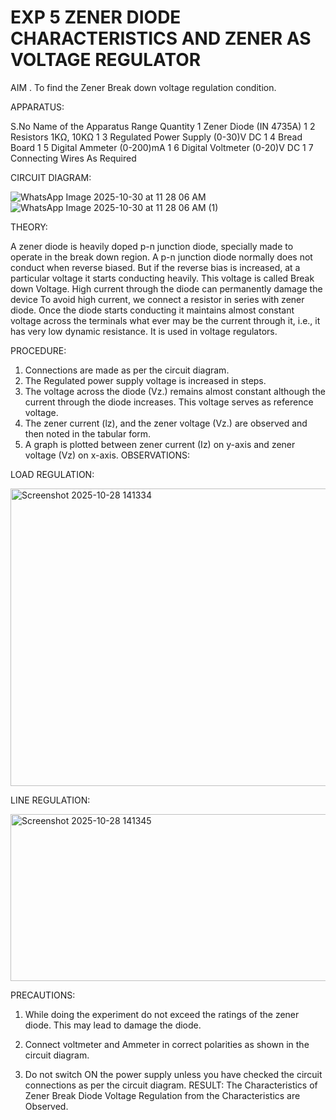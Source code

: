 # EXP 5 ZENER DIODE CHARACTERISTICS AND ZENER AS VOLTAGE REGULATOR

AIM
. To find the Zener Break down voltage regulation condition.

APPARATUS:

S.No	Name of the Apparatus	Range	Quantity
1	Zener Diode (IN 4735A)		1
2	Resistors	1KΩ, 10KΩ	1
3	Regulated Power Supply	(0-30)V DC	1
4	Bread Board		1
5	Digital Ammeter	(0-200)mA	1
6	Digital Voltmeter	(0-20)V DC	1
7	Connecting Wires	As Required	

CIRCUIT DIAGRAM:

![WhatsApp Image 2025-10-30 at 11 28 06 AM](https://github.com/user-attachments/assets/325ab3c2-9872-4a8f-baff-b847bae5066d)
![WhatsApp Image 2025-10-30 at 11 28 06 AM (1)](https://github.com/user-attachments/assets/aba82a4a-f8d4-4d0d-980d-fce10bd0d708)

THEORY:
	
A zener diode is heavily doped p-n junction diode, specially made to operate in the break down region. A p-n junction diode normally does not conduct when reverse biased. But if the reverse bias is increased, at a particular voltage it starts conducting heavily. This voltage is called Break down Voltage. High current through the diode can permanently damage the device To avoid high current, we connect a resistor in series with zener diode. Once the diode starts conducting it maintains almost constant voltage across the terminals what ever may be the current through it, i.e., it has very low dynamic resistance. It is used in voltage regulators.

PROCEDURE:

1. Connections are made as per the circuit diagram.
2. The Regulated power supply voltage is increased in steps.
3. The voltage across the diode (Vz.) remains almost constant although the current through the diode increases. This voltage serves as reference voltage.
4. The zener current (lz), and the zener voltage (Vz.) are observed and then noted in the tabular form.
4. A graph is plotted between zener current (Iz) on y-axis and zener voltage (Vz) on x-axis.
OBSERVATIONS:

LOAD REGULATION:

<img width="940" height="476" alt="Screenshot 2025-10-28 141334" src="https://github.com/user-attachments/assets/9f909448-a663-458a-9058-bc8970473f44" />

LINE REGULATION:

<img width="851" height="267" alt="Screenshot 2025-10-28 141345" src="https://github.com/user-attachments/assets/9192ef4f-53ed-4457-99de-8c5f856a5b55" />

PRECAUTIONS:

1. While doing the experiment do not exceed the ratings of the zener diode. This may lead to damage the diode.
2. Connect voltmeter and Ammeter in correct polarities as shown in the circuit diagram.

3. Do not switch ON the power supply unless you have checked the circuit connections as per the circuit diagram.
RESULT:
The Characteristics of Zener Break Diode Voltage Regulation from the Characteristics are Observed.
